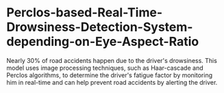 # Perclos-based-Real-Time-Drowsiness-Detection-System-depending-on-Eye-Aspect-Ratio
Nearly 30% of road accidents happen due to the driver's drowsiness. This model uses image processing techniques, such as Haar-cascade and Perclos algorithms, to determine the driver's fatigue factor by monitoring him in real-time and can help prevent road accidents by alerting the driver.
